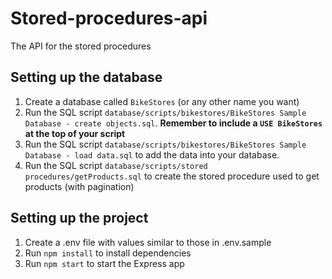 # Stored-procedures-api
The API for the stored procedures

## Setting up the database
1. Create a database called `BikeStores` (or any other name you want)
2. Run the SQL script `database/scripts/bikestores/BikeStores Sample Database - create objects.sql`.
 **Remember to include a `USE BikeStores` at the top of your script**
3. Run the SQL script `database/scripts/bikestores/BikeStores Sample Database - load data.sql` to 
add the data into your database.
4. Run the SQL script `database/scripts/stored procedures/getProducts.sql` to create the stored 
procedure used to get products (with pagination)


## Setting up the project
1. Create a .env file with values similar to those in .env.sample
2. Run `npm install` to install dependencies
3. Run `npm start` to start the Express app
